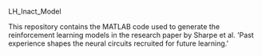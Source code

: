 LH_Inact_Model

This repository contains the MATLAB code used to generate the reinforcement learning models in the research paper by Sharpe et al.
'Past experience shapes the neural circuits recruited for future learning.'


